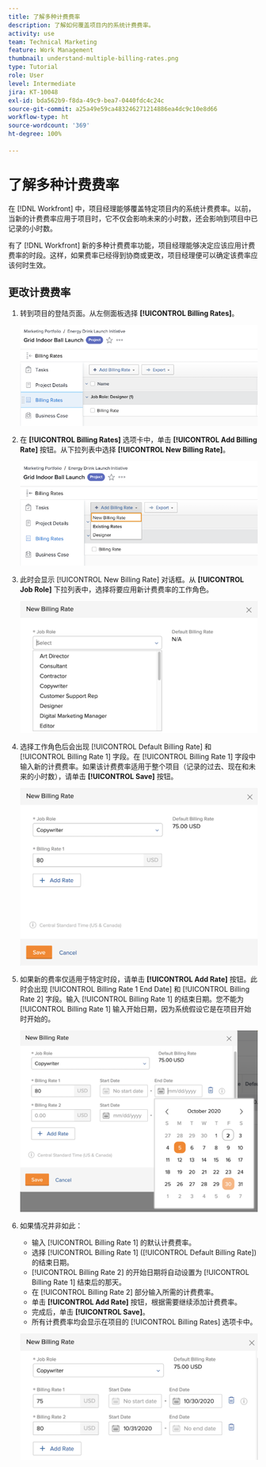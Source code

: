 ```yaml
---
title: 了解多种计费费率
description: 了解如何覆盖项目内的系统计费费率。
activity: use
team: Technical Marketing
feature: Work Management
thumbnail: understand-multiple-billing-rates.png
type: Tutorial
role: User
level: Intermediate
jira: KT-10048
exl-id: bda562b9-f8da-49c9-bea7-0440fdc4c24c
source-git-commit: a25a49e59ca483246271214886ea4dc9c10e8d66
workflow-type: ht
source-wordcount: '369'
ht-degree: 100%

---
```


# 了解多种计费费率

在 [!DNL Workfront] 中，项目经理能够覆盖特定项目内的系统计费费率。以前，当新的计费费率应用于项目时，它不仅会影响未来的小时数，还会影响到项目中已记录的小时数。

有了 [!DNL Workfront] 新的多种计费费率功能，项目经理能够决定应该应用计费费率的时段。这样，如果费率已经得到协商或更改，项目经理便可以确定该费率应该何时生效。

## 更改计费费率

1. 转到项目的登陆页面。从左侧面板选择 **[!UICONTROL Billing Rates]**。

   ![图像：选择 [!UICONTROL Billing Rates]，位于 [!DNL Workfront]](assets/project-finances-1.png)

1. 在 **[!UICONTROL Billing Rates]** 选项卡中，单击 **[!UICONTROL Add Billing Rate]** 按钮。从下拉列表中选择 **[!UICONTROL New Billing Rate]**。

   ![图像：选择 [!UICONTROL New Billing Rate]，位于 [!DNL Workfront]](assets/project-finances-2.png)

1. 此时会显示 [!UICONTROL New Billing Rate] 对话框。从 **[!UICONTROL Job Role]** 下拉列表中，选择将要应用新计费费率的工作角色。

   ![图像：选择新计费费率的工作角色，位于 [!DNL Workfront]](assets/project-finances-3.png)

1. 选择工作角色后会出现 [!UICONTROL Default Billing Rate] 和 [!UICONTROL Billing Rate 1] 字段。在 [!UICONTROL Billing Rate 1] 字段中输入新的计费费率。如果该计费费率适用于整个项目（记录的过去、现在和未来的小时数），请单击 **[!UICONTROL Save]** 按钮。

   ![图像：保存适用于整个项目的新计费费率，位于 [!DNL Workfront]](assets/project-finances-5.png)

1. 如果新的费率仅适用于特定时段，请单击 **[!UICONTROL Add Rate]** 按钮。此时会出现 [!UICONTROL Billing Rate 1 End Date] 和 [!UICONTROL Billing Rate 2] 字段。输入 [!UICONTROL Billing Rate 1] 的结束日期。您不能为 [!UICONTROL Billing Rate 1] 输入开始日期，因为系统假设它是在项目开始时开始的。

   ![图像：创建应用于特定时段（起始时间为项目开始时）的新计费费率，位于 [!DNL Workfront]](assets/project-finances-6.png)

1. 如果情况并非如此：

   * 输入 [!UICONTROL Billing Rate 1] 的默认计费费率。
   * 选择 [!UICONTROL Billing Rate 1] ([!UICONTROL Default Billing Rate]) 的结束日期。
   * [!UICONTROL Billing Rate 2] 的开始日期将自动设置为 [!UICONTROL Billing Rate 1] 结束后的那天。
   * 在 [!UICONTROL Billing Rate 2] 部分输入所需的计费费率。
   * 单击 **[!UICONTROL Add Rate]** 按钮，根据需要继续添加计费费率。
   * 完成后，单击 **[!UICONTROL Save]**。
   * 所有计费费率均会显示在项目的 [!UICONTROL Billing Rates] 选项卡中。

   ![图像：创建适用于不同时段的新计费费率，位于 [!DNL Workfront]](assets/project-finances-7.png)
